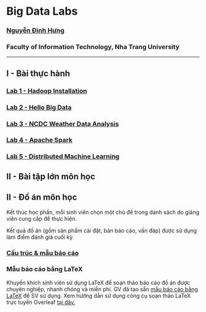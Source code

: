 # Big Data Labs

### [Nguyễn Đình Hưng](https://nd-hung.github.io/)
### Faculty of Information Technology, Nha Trang University
---

## I - Bài thực hành
### [Lab 1 - Hadoop Installation](https://github.com/nd-hung/Big-Data/tree/main/Lab1_Hadoop_Installation)
### [Lab 2 - Hello Big Data](https://github.com/nd-hung/Big-Data/tree/main/Lab2_WordCount)
### [Lab 3 - NCDC Weather Data Analysis](https://github.com/nd-hung/Big-Data/tree/main/Lab3_NCDC_WeatherData)
### [Lab 4 - Apache Spark](https://github.com/nd-hung/Big-Data/tree/main/Lab4_Spark)
### [Lab 5 - Distributed Machine Learning](https://github.com/nd-hung/Big-Data/tree/main/Lab5_DistributedMachineLearning)

## II - Bài tập lớn môn học
## II - Đồ án môn học

Kết thúc học phần, mỗi sinh viên chọn một chủ đề trong danh sách do giảng viên cung cấp để thực hiện.

Kết quả đồ án (gồm sản phẩm cài đặt, bản báo cáo, vấn đáp) được sử dụng làm điểm đánh giá cuối kỳ.

### [Cấu trúc & mẫu báo cáo](./report_template.pdf)
### Mẫu báo cáo bằng LaTeX
Khuyến khích sinh viên sử dụng LaTeX để soạn thảo báo cáo đồ án được chuyên nghiệp, nhanh chóng và miễn phí. GV đã tạo sẵn [mẫu báo cáo bằng LaTeX](https://www.overleaf.com/read/qfhkffwjqkrr#0f0558) để SV sử dụng. Xem hướng dẫn sử dụng công cụ soạn thảo LaTeX trực tuyến Overleaf [tại đây.](https://www.overleaf.com/learn/latex/Tutorials)
